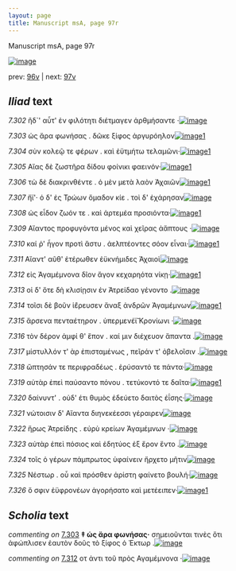 ```yaml
---
layout: page
title: Manuscript msA, page 97r
---
```


Manuscript msA, page 97r

[![image](http://www.homermultitext.org/iipsrv?OBJ=IIP,1.0&FIF=/project/homer/pyramidal/deepzoom/hmt/vaimg/2017a/VA097RN_0269.tif&WID=100&CVT=JPEG)](http://www.homermultitext.org/ict2/?urn=urn:cite2:hmt:vaimg.2017a:VA097RN_0269)

prev:  [96v](../96v) | next:  [97v](../97v)

## *Iliad* text

*7.302* <a id="7.302"/> ἢδ`' αὖτ' ἐν φιλότητι διέτμαγεν ἀρθμήσαντε ·[![image](http://www.homermultitext.org/iipsrv?OBJ=IIP,1.0&FIF=/project/homer/pyramidal/deepzoom/hmt/vaimg/2017a/VA097RN_0269.tif&RGN=0.1702,0.2089,0.4054,0.0361&WID=1000&CVT=JPEG)](http://www.homermultitext.org/ict2/?urn=urn:cite2:hmt:vaimg.2017a:VA097RN_0269@0.1702,0.2089,0.4054,0.0361)

*7.303* <a id="7.303"/> ὡς ἄρα φωνήσας . δῶκε ξίφος ἀργυρόηλον[![image](http://www.homermultitext.org/iipsrv?OBJ=IIP,1.0&FIF=/project/homer/pyramidal/deepzoom/hmt/vaimg/2017a/VA097RN_0269.tif&RGN=0.1522,0.2314,0.4094,0.0361&WID=1000&CVT=JPEG)](http://www.homermultitext.org/ict2/?urn=urn:cite2:hmt:vaimg.2017a:VA097RN_0269@0.1522,0.2314,0.4094,0.0361)[1](#msA_7.2019)

*7.304* <a id="7.304"/> σὺν κολεῷ τε φέρων . καὶ ἐϋτμήτω τελαμῶνι·[![image](http://www.homermultitext.org/iipsrv?OBJ=IIP,1.0&FIF=/project/homer/pyramidal/deepzoom/hmt/vaimg/2017a/VA097RN_0269.tif&RGN=0.1692,0.2509,0.4314,0.0361&WID=1000&CVT=JPEG)](http://www.homermultitext.org/ict2/?urn=urn:cite2:hmt:vaimg.2017a:VA097RN_0269@0.1692,0.2509,0.4314,0.0361)[1](#msAim_7.2024)

*7.305* <a id="7.305"/> Αἴας δὲ ζωστῆρα δίδου φοίνικι φαεινόν·[![image](http://www.homermultitext.org/iipsrv?OBJ=IIP,1.0&FIF=/project/homer/pyramidal/deepzoom/hmt/vaimg/2017a/VA097RN_0269.tif&RGN=0.1441,0.2705,0.4314,0.0361&WID=1000&CVT=JPEG)](http://www.homermultitext.org/ict2/?urn=urn:cite2:hmt:vaimg.2017a:VA097RN_0269@0.1441,0.2705,0.4314,0.0361)[1](#msA_7.2020)

*7.306* <a id="7.306"/> τὼ δὲ διακρινθέντε . ὁ μὲν μετὰ λαὸν Ἀχαιῶν[![image](http://www.homermultitext.org/iipsrv?OBJ=IIP,1.0&FIF=/project/homer/pyramidal/deepzoom/hmt/vaimg/2017a/VA097RN_0269.tif&RGN=0.1451,0.2893,0.4525,0.0361&WID=1000&CVT=JPEG)](http://www.homermultitext.org/ict2/?urn=urn:cite2:hmt:vaimg.2017a:VA097RN_0269@0.1451,0.2893,0.4525,0.0361)[1](#msA_7.2021)

*7.307* <a id="7.307"/> ἤϊ'· ὁ δ' ἐς Τρώων ὅμαδον κίε . τοὶ δ' ἐχάρησαν[![image](http://www.homermultitext.org/iipsrv?OBJ=IIP,1.0&FIF=/project/homer/pyramidal/deepzoom/hmt/vaimg/2017a/VA097RN_0269.tif&RGN=0.1622,0.308,0.4525,0.0361&WID=1000&CVT=JPEG)](http://www.homermultitext.org/ict2/?urn=urn:cite2:hmt:vaimg.2017a:VA097RN_0269@0.1622,0.308,0.4525,0.0361)

*7.308* <a id="7.308"/> ὡς εἶδον ζωόν τε . καὶ ἀρτεμέα προσιόντα·[![image](http://www.homermultitext.org/iipsrv?OBJ=IIP,1.0&FIF=/project/homer/pyramidal/deepzoom/hmt/vaimg/2017a/VA097RN_0269.tif&RGN=0.1562,0.3276,0.4525,0.0361&WID=1000&CVT=JPEG)](http://www.homermultitext.org/ict2/?urn=urn:cite2:hmt:vaimg.2017a:VA097RN_0269@0.1562,0.3276,0.4525,0.0361)[1](#msA_7.2022)

*7.309* <a id="7.309"/> Αἴαντος προφυγόντα μένος καὶ χεῖρας ἀἅπτους ·[![image](http://www.homermultitext.org/iipsrv?OBJ=IIP,1.0&FIF=/project/homer/pyramidal/deepzoom/hmt/vaimg/2017a/VA097RN_0269.tif&RGN=0.1652,0.3479,0.4525,0.0361&WID=1000&CVT=JPEG)](http://www.homermultitext.org/ict2/?urn=urn:cite2:hmt:vaimg.2017a:VA097RN_0269@0.1652,0.3479,0.4525,0.0361)

*7.310* <a id="7.310"/> καί ῥ' ἦγον προτὶ ἄστυ . ἀελπτέοντες σόον εἶναι·[![image](http://www.homermultitext.org/iipsrv?OBJ=IIP,1.0&FIF=/project/homer/pyramidal/deepzoom/hmt/vaimg/2017a/VA097RN_0269.tif&RGN=0.1652,0.3674,0.4444,0.0361&WID=1000&CVT=JPEG)](http://www.homermultitext.org/ict2/?urn=urn:cite2:hmt:vaimg.2017a:VA097RN_0269@0.1652,0.3674,0.4444,0.0361)[1](#msAim_7.2023)

*7.311* <a id="7.311"/> Αἴαντ' αῦθ' ἑτέρωθεν ἐϋκνήμιδες Ἀχαιοὶ[![image](http://www.homermultitext.org/iipsrv?OBJ=IIP,1.0&FIF=/project/homer/pyramidal/deepzoom/hmt/vaimg/2017a/VA097RN_0269.tif&RGN=0.1632,0.3884,0.4264,0.0361&WID=1000&CVT=JPEG)](http://www.homermultitext.org/ict2/?urn=urn:cite2:hmt:vaimg.2017a:VA097RN_0269@0.1632,0.3884,0.4264,0.0361)

*7.312* <a id="7.312"/> εἰς Ἀγαμέμνονα δῖον ἄγον κεχαρηότα νίκῃ·[![image](http://www.homermultitext.org/iipsrv?OBJ=IIP,1.0&FIF=/project/homer/pyramidal/deepzoom/hmt/vaimg/2017a/VA097RN_0269.tif&RGN=0.1502,0.4072,0.4545,0.0361&WID=1000&CVT=JPEG)](http://www.homermultitext.org/ict2/?urn=urn:cite2:hmt:vaimg.2017a:VA097RN_0269@0.1502,0.4072,0.4545,0.0361)[1](#msAim_7.2051)

*7.313* <a id="7.313"/> οἱ δ' ὅτε δὴ κλισίῃσιν ἐν Ἀτρείδαο γένοντο .[![image](http://www.homermultitext.org/iipsrv?OBJ=IIP,1.0&FIF=/project/homer/pyramidal/deepzoom/hmt/vaimg/2017a/VA097RN_0269.tif&RGN=0.1622,0.426,0.4344,0.0361&WID=1000&CVT=JPEG)](http://www.homermultitext.org/ict2/?urn=urn:cite2:hmt:vaimg.2017a:VA097RN_0269@0.1622,0.426,0.4344,0.0361)

*7.314* <a id="7.314"/> τοῖσι δὲ βοῦν ἱ̈έρευσεν ἄναξ ἀνδρῶν Ἀγαμέμνων[![image](http://www.homermultitext.org/iipsrv?OBJ=IIP,1.0&FIF=/project/homer/pyramidal/deepzoom/hmt/vaimg/2017a/VA097RN_0269.tif&RGN=0.1351,0.4455,0.4865,0.0361&WID=1000&CVT=JPEG)](http://www.homermultitext.org/ict2/?urn=urn:cite2:hmt:vaimg.2017a:VA097RN_0269@0.1351,0.4455,0.4865,0.0361)[1](#msAint_7.2026)

*7.315* <a id="7.315"/> ἄρσενα πενταέτηρον . ὑπερμενέϊ̆ Κρονίωνι ·[![image](http://www.homermultitext.org/iipsrv?OBJ=IIP,1.0&FIF=/project/homer/pyramidal/deepzoom/hmt/vaimg/2017a/VA097RN_0269.tif&RGN=0.1602,0.4643,0.4334,0.0361&WID=1000&CVT=JPEG)](http://www.homermultitext.org/ict2/?urn=urn:cite2:hmt:vaimg.2017a:VA097RN_0269@0.1602,0.4643,0.4334,0.0361)

*7.316* <a id="7.316"/> τὸν δέρον ἀμφί θ' ἕπον . καί μιν διέχευον ἅπαντα .[![image](http://www.homermultitext.org/iipsrv?OBJ=IIP,1.0&FIF=/project/homer/pyramidal/deepzoom/hmt/vaimg/2017a/VA097RN_0269.tif&RGN=0.1602,0.4831,0.4464,0.0361&WID=1000&CVT=JPEG)](http://www.homermultitext.org/ict2/?urn=urn:cite2:hmt:vaimg.2017a:VA097RN_0269@0.1602,0.4831,0.4464,0.0361)

*7.317* <a id="7.317"/> μίστυλλόν τ' ὰρ ἐπισταμένως , πεῖράν τ' ὀβελοῖσιν .[![image](http://www.homermultitext.org/iipsrv?OBJ=IIP,1.0&FIF=/project/homer/pyramidal/deepzoom/hmt/vaimg/2017a/VA097RN_0269.tif&RGN=0.1612,0.5034,0.4464,0.0361&WID=1000&CVT=JPEG)](http://www.homermultitext.org/ict2/?urn=urn:cite2:hmt:vaimg.2017a:VA097RN_0269@0.1612,0.5034,0.4464,0.0361)

*7.318* <a id="7.318"/> ὤπτησάν τε περιφραδέως . ἐρύσαντό τε πάντα·[![image](http://www.homermultitext.org/iipsrv?OBJ=IIP,1.0&FIF=/project/homer/pyramidal/deepzoom/hmt/vaimg/2017a/VA097RN_0269.tif&RGN=0.1622,0.5199,0.4575,0.0361&WID=1000&CVT=JPEG)](http://www.homermultitext.org/ict2/?urn=urn:cite2:hmt:vaimg.2017a:VA097RN_0269@0.1622,0.5199,0.4575,0.0361)

*7.319* <a id="7.319"/> αὐτὰρ ἐπεὶ παύσαντο πόνου . τετύκοντό τε δαῖτα·[![image](http://www.homermultitext.org/iipsrv?OBJ=IIP,1.0&FIF=/project/homer/pyramidal/deepzoom/hmt/vaimg/2017a/VA097RN_0269.tif&RGN=0.1522,0.5402,0.4705,0.0361&WID=1000&CVT=JPEG)](http://www.homermultitext.org/ict2/?urn=urn:cite2:hmt:vaimg.2017a:VA097RN_0269@0.1522,0.5402,0.4705,0.0361)[1](#msAint_7.2027)

*7.320* <a id="7.320"/> δαίνυντ' . οὐδ' έτι θυμὸς ἐδεύετο δαιτὸς ἐΐσης·[![image](http://www.homermultitext.org/iipsrv?OBJ=IIP,1.0&FIF=/project/homer/pyramidal/deepzoom/hmt/vaimg/2017a/VA097RN_0269.tif&RGN=0.1592,0.5597,0.4274,0.0338&WID=1000&CVT=JPEG)](http://www.homermultitext.org/ict2/?urn=urn:cite2:hmt:vaimg.2017a:VA097RN_0269@0.1592,0.5597,0.4274,0.0338)

*7.321* <a id="7.321"/> νώτοισιν δ' Αἴαντα διηνεκέεσσι γέραιρεν[![image](http://www.homermultitext.org/iipsrv?OBJ=IIP,1.0&FIF=/project/homer/pyramidal/deepzoom/hmt/vaimg/2017a/VA097RN_0269.tif&RGN=0.1612,0.5815,0.4094,0.0338&WID=1000&CVT=JPEG)](http://www.homermultitext.org/ict2/?urn=urn:cite2:hmt:vaimg.2017a:VA097RN_0269@0.1612,0.5815,0.4094,0.0338)

*7.322* <a id="7.322"/> ἥρως Ἀτρείδης . εὐρὺ κρείων Ἀγαμέμνων ·[![image](http://www.homermultitext.org/iipsrv?OBJ=IIP,1.0&FIF=/project/homer/pyramidal/deepzoom/hmt/vaimg/2017a/VA097RN_0269.tif&RGN=0.1602,0.5995,0.4094,0.0338&WID=1000&CVT=JPEG)](http://www.homermultitext.org/ict2/?urn=urn:cite2:hmt:vaimg.2017a:VA097RN_0269@0.1602,0.5995,0.4094,0.0338)

*7.323* <a id="7.323"/> αὐτὰρ ἐπεὶ πόσιος καὶ ἐδητύος ἐξ ἔρον ἕντο .[![image](http://www.homermultitext.org/iipsrv?OBJ=IIP,1.0&FIF=/project/homer/pyramidal/deepzoom/hmt/vaimg/2017a/VA097RN_0269.tif&RGN=0.1602,0.6176,0.4194,0.0338&WID=1000&CVT=JPEG)](http://www.homermultitext.org/ict2/?urn=urn:cite2:hmt:vaimg.2017a:VA097RN_0269@0.1602,0.6176,0.4194,0.0338)

*7.324* <a id="7.324"/> τοῖς ὁ γέρων πάμπρωτος ὑφαίνειν ἤρχετο μῆτιν[![image](http://www.homermultitext.org/iipsrv?OBJ=IIP,1.0&FIF=/project/homer/pyramidal/deepzoom/hmt/vaimg/2017a/VA097RN_0269.tif&RGN=0.1562,0.6394,0.4474,0.0338&WID=1000&CVT=JPEG)](http://www.homermultitext.org/ict2/?urn=urn:cite2:hmt:vaimg.2017a:VA097RN_0269@0.1562,0.6394,0.4474,0.0338)

*7.325* <a id="7.325"/> Νέστωρ . οὗ καὶ πρόσθεν ἀρίστη φαίνετο βουλή·[![image](http://www.homermultitext.org/iipsrv?OBJ=IIP,1.0&FIF=/project/homer/pyramidal/deepzoom/hmt/vaimg/2017a/VA097RN_0269.tif&RGN=0.1562,0.6559,0.4134,0.0361&WID=1000&CVT=JPEG)](http://www.homermultitext.org/ict2/?urn=urn:cite2:hmt:vaimg.2017a:VA097RN_0269@0.1562,0.6559,0.4134,0.0361)

*7.326* <a id="7.326"/> ὅ σφιν ἐϋφρονέων ἀγορήσατο καὶ μετέειπεν·[![image](http://www.homermultitext.org/iipsrv?OBJ=IIP,1.0&FIF=/project/homer/pyramidal/deepzoom/hmt/vaimg/2017a/VA097RN_0269.tif&RGN=0.1552,0.6762,0.4254,0.0361&WID=1000&CVT=JPEG)](http://www.homermultitext.org/ict2/?urn=urn:cite2:hmt:vaimg.2017a:VA097RN_0269@0.1552,0.6762,0.4254,0.0361)[1](#msAext_7.2025)

## *Scholia* text

*commenting on* [7.303](#7.303)  <a id="msA_7.2019"/> **‡ ὡς ἄρα φωνήσας·** σημειοῦνται τινὲς ὅτι ἀφώπλισεν ἑαυτὸν δοῦς τὸ ξίφος ὁ Ἑκτωρ .[![image](http://www.homermultitext.org/iipsrv?OBJ=IIP,1.0&FIF=/project/homer/pyramidal/deepzoom/hmt/vaimg/2017a/VA097RN_0269.tif&RGN=0.1642,0.0933,0.5767,0.0363&WID=1000&CVT=JPEG)](http://www.homermultitext.org/ict2/?urn=urn:cite2:hmt:vaimg.2017a:VA097RN_0269@0.1642,0.0933,0.5767,0.0363)

*commenting on* [7.312](#7.312)  <a id="msAim_7.2051.comment"/> οτ ἀντι τοῦ πρὸς Αγαμέμνονα ·[![image](http://www.homermultitext.org/iipsrv?OBJ=IIP,1.0&FIF=/project/homer/pyramidal/deepzoom/hmt/vaimg/2017a/VA097RN_0269.tif&RGN=0.599,0.4207,0.119,0.0173&WID=1000&CVT=JPEG)](http://www.homermultitext.org/ict2/?urn=urn:cite2:hmt:vaimg.2017a:VA097RN_0269@0.599,0.4207,0.119,0.0173)